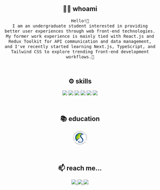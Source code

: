 <h2 align="center">👩‍💻 whoami</h2>
<p align="center">
  <samp>
    Hello!👋
    <br />
    I am an undergraduate student interested in providing better user experiences through web front-end technologies.
    <br />
    My former work experience is mainly tied with React.js and Redux Toolkit for API communication and data management, and I've recently started learning Next.js, TypeScript, and Tailwind CSS to explore trending front-end development workflows.🔭
</samp>
</p>

<br />

<h2 align="center">⚙️ skills</h2>
<p align="center">
  <img src="https://img.shields.io/badge/React-61DAFB?style=for-the-badge&logo=react&logoColor=white" />
  <img src="https://img.shields.io/badge/Javascript-F7DF1E?style=for-the-badge&logo=javascript&logoColor=white" />
  <img src="https://img.shields.io/badge/Typescript-3178C6?style=for-the-badge&logo=typescript&logoColor=white" />
  <img src="https://img.shields.io/badge/Next.js-000000?style=for-the-badge&logo=Next.js&logoColor=white" />
  <img src="https://img.shields.io/badge/Tailwind CSS-06B6D4?style=for-the-badge&logo=Tailwind-CSS&logoColor=white" />
  <img src="https://img.shields.io/badge/Sass-CC6699?style=for-the-badge&logo=Sass&logoColor=white" />
  <br />
</p>

<br />

<h2 align="center">📚 education</h2>
<p align="center">
  <a target="_blank" href="https://aicon.skku.edu/aicon/index.do">
    <img src="./assets/skku-logo.png" width="50" align="center" />
  </a>
</p>

<br />

<h2 align="center">📫 reach me...</h2>
<p align="center">
  <a target="_blank" href="mailto:hdangdang00@gmail.com">
    <img src="https://img.shields.io/badge/GMAIL-EA4335?&style=for-the-badge&logo=gmail&logoColor=white" />
  </a>
  <a target="_blank" href="https://www.linkedin.com/in/hwangdayoung/">
    <img src="https://img.shields.io/badge/LinkedIn-2d64bc?&style=for-the-badge&logo=InVision&logoColor=white" />
  </a>
  <a target="_blank" href="https://medium.com/@hdangdang00">
    <img src="https://img.shields.io/badge/Tech Blog-000000?&style=for-the-badge&logo=medium&logoColor=white" />
  </a>
</p>
